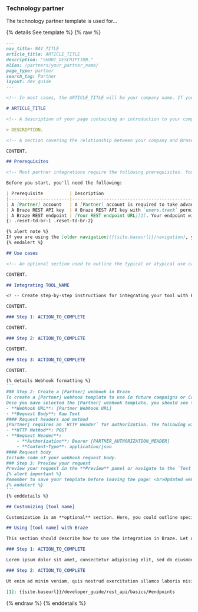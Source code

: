 ### Technology partner

The technology partner template is used for...

{% details See template %}
{% raw %}
`````markdown
---
nav_title: NAV_TITLE
article_title: ARTICLE_TITLE
description: "SHORT_DESCRIPTION."
alias: /partners/your_partner_name/
page_type: partner
search_tag: Partner
layout: dev_guide
---

<!-- In most cases, the ARTICLE_TITLE will be your company name. If your tool requires several seperate pages on Braze Docs, you can add a relevant page descriptor to your title, such as "MyCompany Analytics." -->

# ARTICLE_TITLE

<!-- A description of your page containing an introduction to your company, a link to your main site, and a consice overview of this integration. Note that the description starts with the '>' character. -->

> DESCRIPTION.

<!-- A section covering the relationship between your company and Braze. Explain how Braze and your company partner together to tighten the bond between the Braze user and their customer. -->

CONTENT.

## Prerequisites

<!-- Most partner integrations require the following prerequisites. You can add additional prerequisites as needed. -->

Before you start, you'll need the following:

| Prerequisite          | Description                                                                                                                                |
|-----------------------|--------------------------------------------------------------------------------------------------------------------------------------------|
| A [Partner] account   | A [Partner] account is required to take advantage of this partnership.                                                                     |
| A Braze REST API key  | A Braze REST API key with `users.track` permissions. <br><br> This can be created in the Braze dashboard from **Settings** > **API Keys**. |
| A Braze REST endpoint | [Your REST endpoint URL][1]. Your endpoint will depend on the Braze URL for your instance.                                                 |
{: .reset-td-br-1 .reset-td-br-2}

{% alert note %}
If you are using the [older navigation]({{site.baseurl}}/navigation), you can create an API key at **Developer Console** > **API Settings**.
{% endalert %}

## Use cases

<!-- An optional section used to outline the typical or atypical use cases for this integration. -->

CONTENT.

## Integrating TOOL_NAME

<! -- Create step-by-step instructions for integrating your tool with Braze. It's important to be concise and only outline the minimum neccesary steps. If you need to outline different integrations steps (such a side-by-side, server-to-server, or basic integration), consider creating multiple subsections. -->

CONTENT.

### Step 1: ACTION_TO_COMPLETE

CONTENT.

### Step 2: ACTION_TO_COMPLETE

CONTENT.

### Step 3: ACTION_TO_COMPLETE

CONTENT.

{% details Webhook formatting %}
```
### Step 2: Create a [Partner] webhook in Braze
To create a [Partner] webhook template to use in future campaigns or Canvases, navigate to the **Templates & Media** section in the Braze platform. If you would like to create a one-off [Partner] webhook campaign or use an existing template, select **Webhook** in Braze when creating a new campaign.
Once you have selected the [Partner] webhook template, you should see the following:
- **Webhook URL**: [Partner Webhook URL]
- **Request Body**: Raw Text
#### Request headers and method
[Partner] requires an `HTTP Header` for authorization. The following will already be included within the template as key-value pairs.
- **HTTP Method**: POST
- **Request Header**:
    - **Authorization**: Bearer [PARTNER_AUTHORIZATION_HEADER]
    - **Content-Type**: application/json
#### Request body
Include code of your webhook request body.
### Step 3: Preview your request
Preview your request in the **Preview** panel or navigate to the `Test` tab, where you can select a random user, an existing user or customize your own to test your webhook.
{% alert important %}
Remember to save your template before leaving the page! <br>Updated webhook templates can be found in the **Saved Webhook Templates** list when creating a new [webhook campaign]({{site.baseurl}}/user_guide/message_building_by_channel/webhooks/creating_a_webhook/).
{% endalert %}
```
{% enddetails %}

## Customizing [tool name]

Customization is an **optional** section. Here, you could outline specific ways to customize your integration between the two partners.

## Using [tool name] with Braze

This section should describe how to use the integration in Braze. Let users know how to access the data (if any) provided to Braze through the integration and how to leverage it in Braze messaging.

### Step 1: ACTION_TO_COMPLETE

Lorem ipsum dolor sit amet, consectetur adipiscing elit, sed do eiusmod tempor incididunt ut labore et dolore magna aliqua.

### Step 2: ACTION_TO_COMPLETE

Ut enim ad minim veniam, quis nostrud exercitation ullamco laboris nisi ut aliquip ex ea commodo consequat. Duis aute irure dolor in reprehenderit in voluptate velit esse cillum dolore eu fugiat nulla pariatur.

[1]: {{site.baseurl}}/developer_guide/rest_api/basics/#endpoints
`````
{% endraw %}
{% enddetails %}